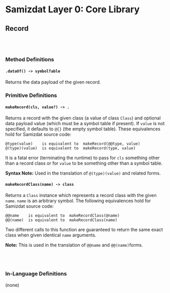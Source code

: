 Samizdat Layer 0: Core Library
==============================

Record
------

<br><br>
### Method Definitions

#### `.dataOf() -> symbolTable`

Returns the data payload of the given record.


### Primitive Definitions

#### `makeRecord(cls, value?) -> .`

Returns a record with the given class (a value of class `Class`)
and optional data payload value (which must be a symbol table if present).
If `value` is not specified, it defaults to `@{}` (the empty symbol table).
These equivalences hold for Samizdat source code:

```
@type(value)    is equivalent to  makeRecord(@@type, value)
@(type)(value)  is equivalent to  makeRecord(type, value)
```

It is a fatal error (terminating the runtime) to pass for `cls` something
other than a record class or for `value` to be something other than
a symbol table.

**Syntax Note:** Used in the translation of `@(type)(value)` and related forms.

#### `makeRecordClass(name) -> class`

Returns a `Class` instance which represents a record class
with the given `name`. `name` is an arbitrary symbol. The following
equivalences hold for Samizdat source code:

```
@@name    is equivalent to  makeRecordClass(@name)
@@(name)  is equivalent to  makeRecordClass(name)
```

Two different calls to this function are guaranteed to return the same exact
class when given identical `name` arguments.

**Note:** This is used in the translation of `@@name` and `@@(name)`forms.


<br><br>
### In-Language Definitions

(none)
